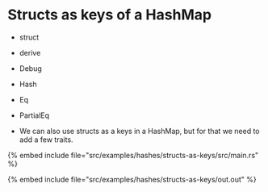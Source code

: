 # Structs as keys of a HashMap

* struct
* derive
* Debug
* Hash
* Eq
* PartialEq

* We can also use structs as a keys in a HashMap, but for that we need to add a few traits.

{% embed include file="src/examples/hashes/structs-as-keys/src/main.rs" %}

{% embed include file="src/examples/hashes/structs-as-keys/out.out" %}


